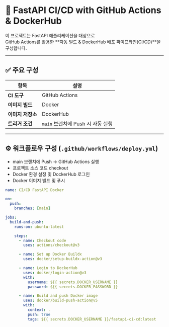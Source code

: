 # 🚀 FastAPI CI/CD with GitHub Actions & DockerHub

이 프로젝트는 FastAPI 애플리케이션을 대상으로  
GitHub Actions를 활용한 **자동 빌드 & DockerHub 배포 파이프라인(CI/CD)**을 구성합니다.

---

## ✅ 주요 구성

| 항목 | 설명 |
|------|------|
| **CI 도구** | GitHub Actions |
| **이미지 빌드** | Docker |
| **이미지 저장소** | DockerHub |
| **트리거 조건** | `main` 브랜치에 Push 시 자동 실행 |

---

## ⚙️ 워크플로우 구성 (`.github/workflows/deploy.yml`)

- main 브랜치에 Push → GitHub Actions 실행
- 프로젝트 소스 코드 checkout
- Docker 환경 설정 및 DockerHub 로그인
- Docker 이미지 빌드 및 푸시

```yaml
name: CI/CD FastAPI Docker

on:
  push:
    branches: [main]

jobs:
  build-and-push:
    runs-on: ubuntu-latest

    steps:
      - name: Checkout code
        uses: actions/checkout@v3

      - name: Set up Docker Buildx
        uses: docker/setup-buildx-action@v3

      - name: Login to DockerHub
        uses: docker/login-action@v3
        with:
          username: ${{ secrets.DOCKER_USERNAME }}
          password: ${{ secrets.DOCKER_PASSWORD }}

      - name: Build and push Docker image
        uses: docker/build-push-action@v5
        with:
          context: .
          push: true
          tags: ${{ secrets.DOCKER_USERNAME }}/fastapi-ci-cd:latest
